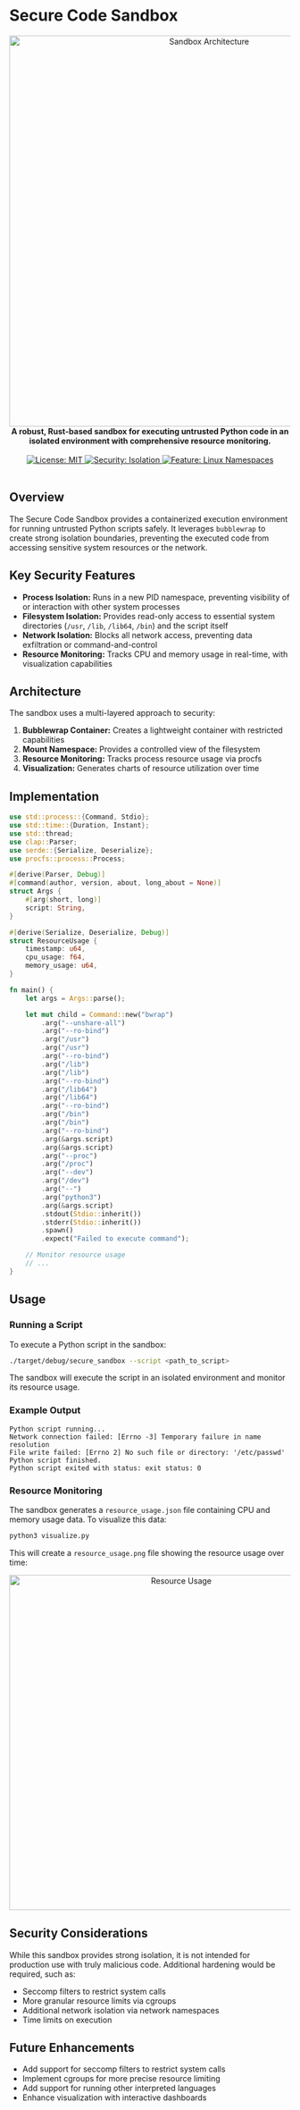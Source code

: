 # Secure Code Sandbox

<div align="center">
  <img src="https://github.com/x0VIER/xai-systems-engineer-showcase/raw/master/docs/sandbox_architecture.png" alt="Sandbox Architecture" width="700">
</div>

<div align="center">
  <strong>A robust, Rust-based sandbox for executing untrusted Python code in an isolated environment with comprehensive resource monitoring.</strong>
</div>

<br />

<div align="center">
  <a href="https://github.com/x0VIER/xai-systems-engineer-showcase/blob/master/LICENSE">
    <img src="https://img.shields.io/badge/License-MIT-blue.svg" alt="License: MIT">
  </a>
  <a href="https://github.com/topics/sandbox">
    <img src="https://img.shields.io/badge/Security-Isolation-green" alt="Security: Isolation">
  </a>
  <a href="https://github.com/topics/linux-namespaces">
    <img src="https://img.shields.io/badge/Feature-Linux_Namespaces-orange" alt="Feature: Linux Namespaces">
  </a>
</div>

<br />

## Overview

The Secure Code Sandbox provides a containerized execution environment for running untrusted Python scripts safely. It leverages `bubblewrap` to create strong isolation boundaries, preventing the executed code from accessing sensitive system resources or the network.

## Key Security Features

- **Process Isolation:** Runs in a new PID namespace, preventing visibility of or interaction with other system processes
- **Filesystem Isolation:** Provides read-only access to essential system directories (`/usr`, `/lib`, `/lib64`, `/bin`) and the script itself
- **Network Isolation:** Blocks all network access, preventing data exfiltration or command-and-control
- **Resource Monitoring:** Tracks CPU and memory usage in real-time, with visualization capabilities

## Architecture

The sandbox uses a multi-layered approach to security:

1. **Bubblewrap Container:** Creates a lightweight container with restricted capabilities
2. **Mount Namespace:** Provides a controlled view of the filesystem
3. **Resource Monitoring:** Tracks process resource usage via procfs
4. **Visualization:** Generates charts of resource utilization over time

## Implementation

```rust
use std::process::{Command, Stdio};
use std::time::{Duration, Instant};
use std::thread;
use clap::Parser;
use serde::{Serialize, Deserialize};
use procfs::process::Process;

#[derive(Parser, Debug)]
#[command(author, version, about, long_about = None)]
struct Args {
    #[arg(short, long)]
    script: String,
}

#[derive(Serialize, Deserialize, Debug)]
struct ResourceUsage {
    timestamp: u64,
    cpu_usage: f64,
    memory_usage: u64,
}

fn main() {
    let args = Args::parse();

    let mut child = Command::new("bwrap")
        .arg("--unshare-all")
        .arg("--ro-bind")
        .arg("/usr")
        .arg("/usr")
        .arg("--ro-bind")
        .arg("/lib")
        .arg("/lib")
        .arg("--ro-bind")
        .arg("/lib64")
        .arg("/lib64")
        .arg("--ro-bind")
        .arg("/bin")
        .arg("/bin")
        .arg("--ro-bind")
        .arg(&args.script)
        .arg(&args.script)
        .arg("--proc")
        .arg("/proc")
        .arg("--dev")
        .arg("/dev")
        .arg("--")
        .arg("python3")
        .arg(&args.script)
        .stdout(Stdio::inherit())
        .stderr(Stdio::inherit())
        .spawn()
        .expect("Failed to execute command");

    // Monitor resource usage
    // ...
}
```

## Usage

### Running a Script

To execute a Python script in the sandbox:

```bash
./target/debug/secure_sandbox --script <path_to_script>
```

The sandbox will execute the script in an isolated environment and monitor its resource usage.

### Example Output

```
Python script running...
Network connection failed: [Errno -3] Temporary failure in name resolution
File write failed: [Errno 2] No such file or directory: '/etc/passwd'
Python script finished.
Python script exited with status: exit status: 0
```

### Resource Monitoring

The sandbox generates a `resource_usage.json` file containing CPU and memory usage data. To visualize this data:

```bash
python3 visualize.py
```

This will create a `resource_usage.png` file showing the resource usage over time:

<div align="center">
  <img src="https://github.com/x0VIER/xai-systems-engineer-showcase/raw/master/sandbox/resource_usage.png" alt="Resource Usage" width="600">
</div>

## Security Considerations

While this sandbox provides strong isolation, it is not intended for production use with truly malicious code. Additional hardening would be required, such as:

- Seccomp filters to restrict system calls
- More granular resource limits via cgroups
- Additional network isolation via network namespaces
- Time limits on execution

## Future Enhancements

- Add support for seccomp filters to restrict system calls
- Implement cgroups for more precise resource limiting
- Add support for running other interpreted languages
- Enhance visualization with interactive dashboards
